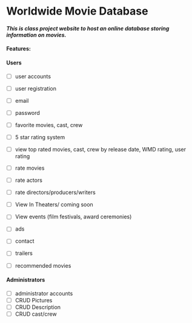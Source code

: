 # Worldwide Movie Database
#### *This is class project website to host an online database storing information on movies.*

#### Features:

#### Users 
- [ ] user accounts
- [ ] user registration
- [ ] email
- [ ] password
- [ ] favorite movies, cast, crew
- [ ] 5 star rating system
- [ ] view top rated movies, cast, crew by release date, WMD rating, user rating
- [ ] rate movies
- [ ] rate actors
- [ ] rate directors/producers/writers
- [ ] View In Theaters/ coming soon	
- [ ] View events (film festivals, award ceremonies)
- [ ] ads
- [ ] contact
- [ ] trailers
- [ ] recommended movies
	

#### Administrators
- [ ] administrator accounts
- [ ] CRUD Pictures
- [ ] CRUD Description
- [ ] CRUD cast/crew
